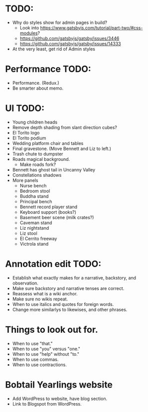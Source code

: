 # TODO:
* Why do styles show for admin pages in build?
    * Look into https://www.gatsbyjs.com/tutorial/part-two/#css-modules?
    * https://github.com/gatsbyjs/gatsby/issues/3446
    * https://github.com/gatsbyjs/gatsby/issues/14333
* At the very least, get rid of Admin styles

# Performance TODO:
* Performance. (Redux.)
* Be smarter about memo.

# UI TODO:
* Young children heads
* Remove depth shading from slant direction cubes?
* El Torito logo
* El Torito podium
* Wedding platform chair and tables
* Final gravestone. (Move Bennett and Liz to left.)
* Trash chute to dumpster
* Roads magical background.
    * Make roads fork?
* Bennett has ghost tail in Uncanny Valley
* Constellations shadows
* More panels
    * Nurse bench
    * Bedroom stool
    * Buddha stand
    * Principal bench
    * Bennett record player stand
    * Keyboard support (books?)
    * Basement beer scene (milk crates?)
    * Caveman stand
    * Liz nightstand
    * Liz stool
    * El Cerrito freeway
    * Victrola stand

# Annotation edit TODO:
* Establish what exactly makes for a narrative, backstory, and observation.
* Make sure backstory and narrative tenses are correct.
* Reassess what is a wiki anchor.
* Make sure no wikis repeat.
* When to use italics and quotes for foreign words.
* Change more similarlys to likewises, and other phrases.

# Things to look out for.
* When to use "that."
* When to use "you" versus "one."
* When to use "help" without "to."
* When to use commas.
* When to use contractions.

# Bobtail Yearlings website
* Add WordPress to website, have blog section.
* Link to Blogspot from WordPress.

